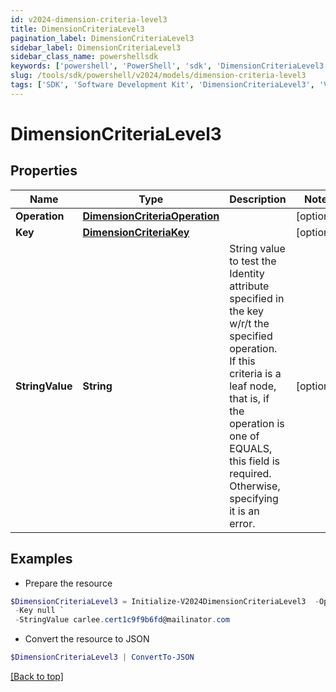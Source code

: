 ```yaml
---
id: v2024-dimension-criteria-level3
title: DimensionCriteriaLevel3
pagination_label: DimensionCriteriaLevel3
sidebar_label: DimensionCriteriaLevel3
sidebar_class_name: powershellsdk
keywords: ['powershell', 'PowerShell', 'sdk', 'DimensionCriteriaLevel3', 'V2024DimensionCriteriaLevel3'] 
slug: /tools/sdk/powershell/v2024/models/dimension-criteria-level3
tags: ['SDK', 'Software Development Kit', 'DimensionCriteriaLevel3', 'V2024DimensionCriteriaLevel3']
---
```



# DimensionCriteriaLevel3

## Properties

Name | Type | Description | Notes
------------ | ------------- | ------------- | -------------
**Operation** | [**DimensionCriteriaOperation**](dimension-criteria-operation) |  | [optional] 
**Key** | [**DimensionCriteriaKey**](dimension-criteria-key) |  | [optional] 
**StringValue** | **String** | String value to test the Identity attribute specified in the key w/r/t the specified operation. If this criteria is a leaf node, that is, if the operation is one of EQUALS, this field is required. Otherwise, specifying it is an error. | [optional] 

## Examples

- Prepare the resource
```powershell
$DimensionCriteriaLevel3 = Initialize-V2024DimensionCriteriaLevel3  -Operation null `
 -Key null `
 -StringValue carlee.cert1c9f9b6fd@mailinator.com
```

- Convert the resource to JSON
```powershell
$DimensionCriteriaLevel3 | ConvertTo-JSON
```


[[Back to top]](#) 

